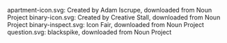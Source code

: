 apartment-icon.svg: Created by Adam Iscrupe, downloaded from Noun Project
binary-icon.svg: Created by Creative Stall, downloaded from Noun Project
binary-inspect.svg: Icon Fair, downloaded from Noun Project
question.svg: blackspike, downloaded from Noun Project